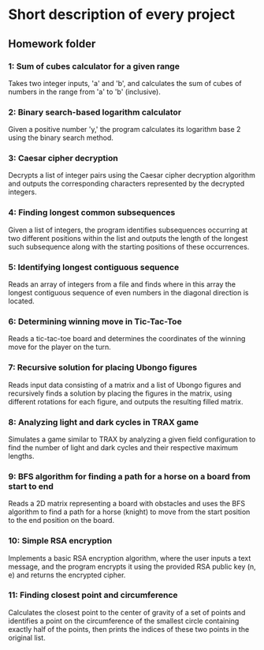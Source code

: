 # Short description of every project

## Homework folder

### 1: Sum of cubes calculator for a given range

Takes two integer inputs, 'a' and 'b', and calculates the sum of cubes of numbers in the range from 'a' to 'b' (inclusive).

### 2: Binary search-based logarithm calculator

Given a positive number 'y,' the program calculates its logarithm base 2 using the binary search method.

### 3: Caesar cipher decryption

Decrypts a list of integer pairs using the Caesar cipher decryption algorithm and outputs the corresponding characters represented by the decrypted integers.

### 4: Finding longest common subsequences

Given a list of integers, the program identifies subsequences occurring at two different positions within the list and outputs the length of the longest such subsequence along with the starting positions of these occurrences.

### 5: Identifying longest contiguous sequence

Reads an array of integers from a file and finds where in this array the longest contiguous sequence of even numbers in the diagonal direction is located.

### 6: Determining winning move in Tic-Tac-Toe

Reads a tic-tac-toe board and determines the coordinates of the winning move for the player on the turn.

### 7: Recursive solution for placing Ubongo figures

Reads input data consisting of a matrix and a list of Ubongo figures and recursively finds a solution by placing the figures in the matrix, using different rotations for each figure, and outputs the resulting filled matrix.

### 8: Analyzing light and dark cycles in TRAX game

Simulates a game similar to TRAX by analyzing a given field configuration to find the number of light and dark cycles and their respective maximum lengths.

### 9: BFS algorithm for finding a path for a horse on a board from start to end

Reads a 2D matrix representing a board with obstacles and uses the BFS algorithm to find a path for a horse (knight) to move from the start position to the end position on the board.

### 10: Simple RSA encryption

Implements a basic RSA encryption algorithm, where the user inputs a text message, and the program encrypts it using the provided RSA public key (n, e) and returns the encrypted cipher.

### 11: Finding closest point and circumference

Calculates the closest point to the center of gravity of a set of points and identifies a point on the circumference of the smallest circle containing exactly half of the points, then prints the indices of these two points in the original list.

